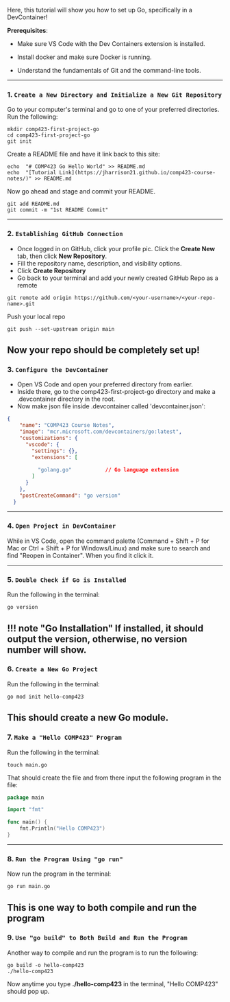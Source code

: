 Here, this tutorial will show you how to set up Go, specifically in a DevContainer!

**Prerequisites**:

- Make sure VS Code with the Dev Containers extension is installed.

- Install docker and make sure Docker is running.

- Understand the fundamentals of Git and the command-line tools.

---
### 1. **`Create a New Directory and Initialize a New Git Repository`**
Go to your computer's terminal and go to one of your preferred directories. Run the following: 
```shell
mkdir comp423-first-project-go
cd comp423-first-project-go
git init
```
Create a README file and have it link back to this site:
```shell
echo  "# COMP423 Go Hello World" >> README.md
echo  "[Tutorial Link](https://jharrison21.github.io/comp423-course-notes/)" >> README.md
```

Now go ahead and stage and commit your README.
```shell
git add README.md
git commit -m "1st README Commit"
```
---
### 2. **`Establishing GitHub Connection`**
- Once logged in on GitHub, click your profile pic. Click the **Create New** tab, then  click **New Repository**.
- Fill the repository name, description, and visibility options.
- Click **Create Repository**
- Go back to your terminal and add your newly created GitHub Repo as a remote
```shell
git remote add origin https://github.com/<your-username>/<your-repo-name>.git
```
Push your local repo
```shell
git push --set-upstream origin main
```
Now your repo should be completely set up!
---

### 3. **`Configure the DevContainer`**
- Open VS Code and open your preferred directory from earlier. 
- Inside there, go to the comp423-first-project-go directory and make a .devcontainer directory in the root. 
- Now make json file inside  .devcontainer called 'devcontainer.json':
```json
{
    "name": "COMP423 Course Notes",
    "image": "mcr.microsoft.com/devcontainers/go:latest",
    "customizations": {
      "vscode": {
        "settings": {},
        "extensions": [
          
          "golang.go"           // Go language extension
        ]
      }
    },
    "postCreateCommand": "go version"
  }
```
---
### 4. **`Open Project in DevContainer`**
While in VS Code, open the command palette (Command + Shift + P for Mac or Ctrl + Shift + P for Windows/Linux) and make sure to search and find "Reopen in Container". When you find it click it.

---

### 5. **`Double Check if Go is Installed`**
Run the following in the terminal: 

```shell
go version
```


!!! note "Go Installation"
    If installed, it should output the version, otherwise, no version number will show.
---

### 6. **`Create a New Go Project`**

Run the following in the terminal: 

```shell
go mod init hello-comp423
```
This should create a new Go module.
---

### 7. **`Make a "Hello COMP423" Program`**

Run the following in the terminal: 

```shell
touch main.go
```

That should create the file and from there input the following program in the file:
```go
package main

import "fmt"

func main() {
    fmt.Println("Hello COMP423")
}
```
---

### 8. **`Run the Program Using "go run"`**
Now run the program in the terminal:

```shell
go run main.go
```
This is one way to both compile and run the program
---

### 9. **`Use "go build" to Both Build and Run the Program`**

Another way to compile and run the program is to run the following:

```shell
go build -o hello-comp423
./hello-comp423
```

Now anytime you type **./hello-comp423** in the terminal, "Hello COMP423" should pop up.